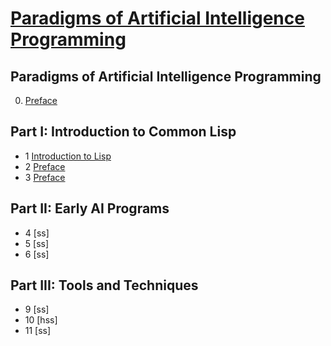 
# [Paradigms of Artificial Intelligence Programming](https://github.com/norvig/paip-lisp)

## Paradigms of Artificial Intelligence Programming
0. [Preface](https://github.com/keer2345/reading-notes/blob/main/it/PAIP/chapter00.md)
## Part I: Introduction to Common Lisp
- 1 [Introduction to Lisp](https://github.com/keer2345/reading-notes/blob/main/it/PAIP/chapter01.md)
- 2 [Preface](https://github.com/keer2345/reading-notes/blob/main/it/PAIP/chapter00.md)
- 3 [Preface](https://github.com/keer2345/reading-notes/blob/main/it/PAIP/chapter00.md)
## Part II: Early AI Programs
- 4 [ss]
- 5 [ss]
- 6 [ss]
## Part III: Tools and Techniques
- 9 [ss]
- 10 [hss]
- 11 [ss]


